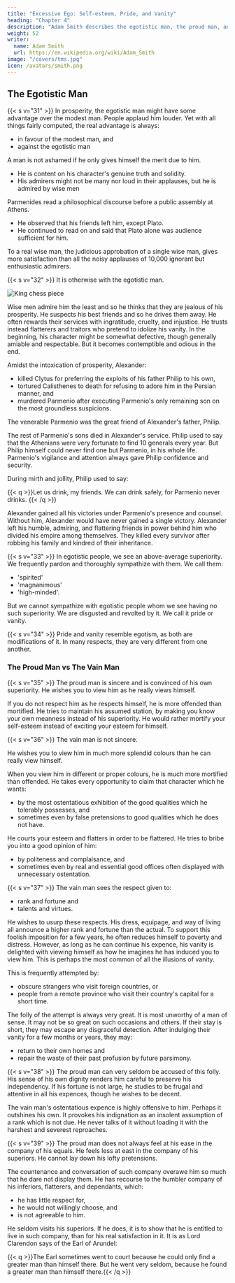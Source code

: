 ```yaml
---
title: "Excessive Ego: Self-esteem, Pride, and Vanity"
heading: "Chapter 4"
description: "Adam Smith describes the egotistic man, the proud man, and the vain man"
weight: 52
writer:
  name: Adam Smith
  url: https://en.wikipedia.org/wiki/Adam_Smith
image: "/covers/tms.jpg"
icon: /avatars/smith.png
---
```




## The Egotistic Man

{{< s v="31" >}} In prosperity, the egotistic man might have some advantage over the modest man. People applaud him louder. Yet with all things fairly computed, the real advantage is always:
- in favour of the modest man, and
- against the egotistic man

A man is not ashamed if he only gives himself the merit due to him. 
- He is content on his character's genuine truth and solidity. 
- His admirers might not be many nor loud in their applauses, but he is admired by wise men 


Parmenides read a philosophical discourse before a public assembly at Athens. 
- He observed that his friends left him, except Plato. 
- He continued to read on and said that Plato alone was audience sufficient for him.

To a real wise man, the judicious approbation of a single wise man, gives more satisfaction than all the noisy applauses of 10,000 ignorant but enthusiastic admirers.


{{< s v="32" >}} It is otherwise with the egotistic man<!--  of excessive self-estimation -->. 

![King chess piece](/photos/objects/king.jpg)


Wise men admire him the least and so he thinks that they are jealous of his prosperity. He suspects his best friends and so he drives them away. He often rewards their services with ingratitude, cruelty, and injustice. He trusts instead flatterers and traitors who pretend to idolize his vanity. In the beginning, his character might be somewhat defective, though generally amiable and respectable. But it becomes contemptible and odious in the end.

Amidst the intoxication of prosperity, Alexander:
- killed Clytus for preferring the exploits of his father Philip to his own,
- tortured Calisthenes to death for refusing to adore him in the Persian manner, and
- murdered Parmenio after executing Parmenio's only remaining son on the most groundless suspicions.

The venerable Parmenio was the great friend of Alexander's father, Philip. 

The rest of Parmenio's sons died in Alexander's service. Philip used to say that the Athenians were very fortunate to find 10 generals every year. But Philip himself could never find one but Parmenio, in his whole life. Parmenio's vigilance and attention always gave Philip confidence and security.

During mirth and jollity, Philip used to say:

{{< q >}}Let us drink, my friends. We can drink safely, for Parmenio never drinks. {{< /q >}}

Alexander gained all his victories under Parmenio's presence and counsel. Without him, Alexander would have never gained a single victory. Alexander left his humble, admiring, and flattering friends in power behind him who divided his empire among themselves. They killed every survivor after robbing his family and kindred of their inheritance.


{{< s v="33" >}} In egotistic people, we see an above-average superiority. We frequently pardon and thoroughly sympathize with them. We call them:
-  'spirited'
- 'magnanimous'
- 'high-minded'.


But we cannot sympathize with egotistic people whom we see having no such superiority. We are disgusted and revolted by it. We call it pride or vanity.


{{< s v="34" >}} Pride and vanity resemble egotism<!-- excessive self-estimation -->, as both are modifications of it. In many respects, they are very different from one another.


### The Proud Man vs The Vain Man

{{< s v="35" >}} The proud man is sincere and is convinced of his own superiority. He wishes you to view him as he really views himself. 

If you do not respect him as he respects himself, he is more offended than mortified. He tries to maintain his assumed station, by making you know your own meanness instead of his superiority. He would rather mortify your self-esteem instead of exciting your esteem for himself.

{{< s v="36" >}} The vain man is not sincere. 

He wishes you to view him in much more splendid colours than he can really view himself. 

When you view him in different or proper colours, he is much more mortified than offended. He takes every opportunity to claim that character which he wants:
- by the most ostentatious exhibition of the good qualities which he tolerably possesses, and
- sometimes even by false pretensions to good qualities which he does not have.

He courts your esteem and flatters in order to be flattered. He tries to bribe you into a good opinion of him:
- by politeness and complaisance, and
- sometimes even by real and essential good offices often displayed with unnecessary ostentation.
<!-- it with the most anxious assiduity.
Far from wishing to mortify your self-estimation, he is happy to cherish it, hoping that you will cherish his own in return. -->


{{< s v="37" >}} The vain man sees the respect given to:
- rank and fortune and
- talents and virtues.

He wishes to usurp these respects. His dress, equipage, and way of living all announce a higher rank and fortune than the actual. To support this foolish imposition for a few years, he often reduces himself to poverty and distress. However, as long as he can continue his expence, his vanity is delighted with viewing himself as how he imagines he has induced you to view him. This is perhaps the most common of all the illusions of vanity.

This is frequently attempted by:
- obscure strangers who visit foreign countries, or
- people from a remote province who visit their country's capital for a short time.

The folly of the attempt is always very great. It is most unworthy of a man of sense. It may not be so great on such occasions and others. If their stay is short, they may escape any disgraceful detection. After indulging their vanity for a few months or years, they may:
- return to their own homes and
- repair the waste of their past profusion by future parsimony.
 

{{< s v="38" >}} The proud man can very seldom be accused of this folly. His sense of his own dignity renders him careful to preserve his independency. If his fortune is not large, he studies to be frugal and attentive in all his expences, though he wishes to be decent. 

The vain man's ostentatious expence is highly offensive to him. Perhaps it outshines his own. It provokes his indignation as an insolent assumption of a rank which is not due. He never talks of it without loading it with the harshest and severest reproaches.
 

{{< s v="39" >}} The proud man does not always feel at his ease in the company of his equals. He feels less at east in the company of his superiors. He cannot lay down his lofty pretensions. 

The countenance and conversation of such company overawe him so much that he dare not display them. He has recourse to the humbler company of his inferiors, flatterers, and dependants, which:
- he has little respect for,
- he would not willingly choose, and
- is not agreeable to him.

He seldom visits his superiors. If he does, it is to show that he is entitled to live in such company, than for his real satisfaction in it. It is as Lord Clarendon says of the Earl of Arundel:

{{< q >}}The Earl sometimes went to court because he could only find a greater man than himself there. But he went very seldom, because he found a greater man than himself there.{{< /q >}}
